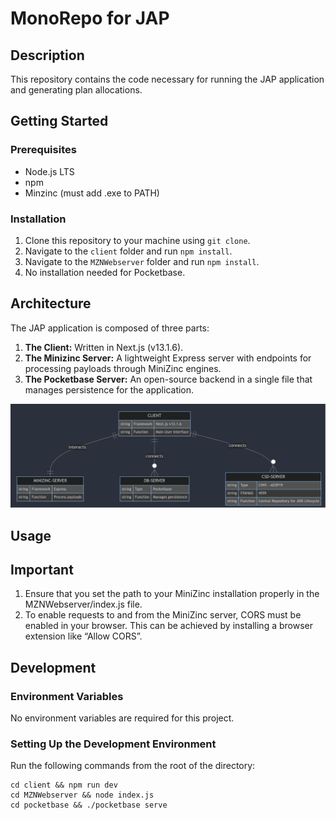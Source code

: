 # MonoRepo for JAP

## Description
This repository contains the code necessary for running the JAP application and generating plan allocations.

## Getting Started

### Prerequisites
- Node.js LTS
- npm
- Minzinc (must add .exe to PATH)

### Installation
1. Clone this repository to your machine using `git clone`.
2. Navigate to the `client` folder and run `npm install`.
3. Navigate to the `MZNWebserver` folder and run `npm install`.
4. No installation needed for Pocketbase.

## Architecture

The JAP application is composed of three parts:
1. **The Client:** Written in Next.js (v13.1.6).
2. **The Minizinc Server:** A lightweight Express server with endpoints for processing payloads through MiniZinc engines.
3. **The Pocketbase Server:** An open-source backend in a single file that manages persistence for the application.

![UML Diagram:](UML_JAP.png)

## Usage

## Important
1. Ensure that you set the path to your MiniZinc installation properly in the MZNWebserver/index.js file.
2. To enable requests to and from the MiniZinc server, CORS must be enabled in your browser. This can be achieved by installing a browser extension like “Allow CORS”.

## Development
### Environment Variables
No environment variables are required for this project.

### Setting Up the Development Environment
Run the following commands from the root of the directory:

```
cd client && npm run dev
cd MZNWebserver && node index.js
cd pocketbase && ./pocketbase serve
```